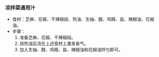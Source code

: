 ### 凉拌菜通用汁

- 食材：芝麻、花椒、干辣椒段、热油、生抽、醋、鸡精、盐、辣椒油、花椒油。
- 步骤：
  1. 准备芝麻、花椒、干辣椒段。
  2. 烧热油后浇在上述食材上激发香气。
  3. 加入生抽、醋、鸡精、盐、辣椒油和花椒油拌匀即可。
